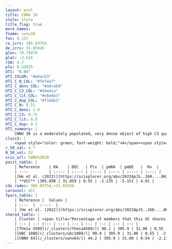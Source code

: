 ```yaml
---
layout: post
title: CWNU 30
style: style
title_flag: true
more_names: 
fname: cwnu30
fov: 0.157
ra_icrs: 305.89754
de_icrs: 31.05926
glon: 70.75079
glat: -3.616
r50: 4.7
plx: 0.55035
UTI: "0.04"
UTI_COLOR: "#e6acb3"
UTI_C_N_COL: "#fefee7"
UTI_C_dens_COL: "#a6cab9"
UTI_C_C3_COL: "#d4edca"
UTI_C_lit_COL: "#e0a6b3"
UTI_C_dup_COL: "#f1b6b3"
UTI_C_N: 0.51
UTI_C_dens: 1.0
UTI_C_C3: 0.75
UTI_C_lit: 0.0
UTI_C_dup: 0.1
UTI_summary: |
    CWNU 30 is a moderately populated, very dense object of high C3 quality. It was recently reported in the literature.<br><br><span style="color: #99180f; font-weight: bold;">Warning: </span>This is likely a duplicate object, which shares a large percentage of members with at least one previously reported entry, and a moderate percentage with at least one entry reported in the same catalogue.
class3: |
    <span style="color: green; font-weight: bold;">A</span><span style="color: #FFC300; font-weight: bold;">B</span>
r_50_val: 4.7
N_50_val: 52
scix_url: CWNU%2030
posit_table: |
    | Reference    | RA    | DEC   | Plx  | pmRA  | pmDE   |  Rv  |
    | :---         | :---: | :---: | :---: | :---: | :---: | :---: |
    |[He et al. (2022)](https://scixplorer.org/abs/2022ApJS..260....8H) | 305.908 | 31.063 | 0.56 | -2.13 | -5.15 | 26.4 |
    | **UCC** |305.898 | 31.059 | 0.55 | -2.135 | -5.151 | 4.01 | 
cds_radec: 305.89754,+31.05926
carousel: UCC
fpars_table: |
    | Reference |  Values |
    | :---  |  :---:  |
    | [He et al. (2022)](https://scixplorer.org/abs/2022ApJS..260....8H) | `AG=1.55, m-M=11.4, logAge=8.7, Z=0.034` |
shared_table: |
    | Cluster | <span title="Percentage of members that this OC shares with the ones listed">%</span>   | RA   | DEC   | Plx   | pmRA  | pmDE  | Rv | UTI |
    | :-: | :-: |:-: | :-: | :-: | :-: | :-: | :-: | :-: |
    |[Theia 4509](/_clusters/theia4509/)| 98.1 | 305.9 | 31.06 | 0.55 | -2.14 | -5.15 | 4.01 |0.02 |
    |[UBC 1088](/_clusters/ubc1088/)| 90.4 | 305.9 | 31.06 | 0.55 | -2.13 | -5.15 | 4.01 |0.44 |
    |[CWNU 64](/_clusters/cwnu64/)| 44.2 | 305.9 | 31.08 | 0.54 | -2.11 | -5.15 | 26.57 |0.02 |
---
```

